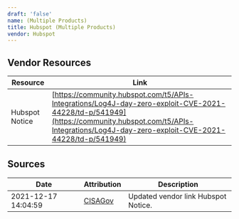 ```yaml
---
draft: 'false'
name: (Multiple Products)
title: Hubspot (Multiple Products)
vendor: Hubspot
---
```


## Vendor Resources
| Resource | Link |
| --- | --- |
| Hubspot Notice | [https://community.hubspot.com/t5/APIs-Integrations/Log4J-day-zero-exploit-CVE-2021-44228/td-p/541949](https://community.hubspot.com/t5/APIs-Integrations/Log4J-day-zero-exploit-CVE-2021-44228/td-p/541949) |



## Sources
| Date | Attribution | Description |
| --- | --- | --- |
| 2021-12-17 14:04:59 | [CISAGov](https://raw.githubusercontent.com/cisagov/log4j-affected-db/develop/README.md) | Updated vendor link Hubspot Notice.  |
